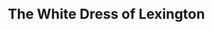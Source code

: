 ---
title: "The White Dress of Lexington"
url: /lexington/the-white-dress-of-lexington/
shop: wedding gown
---
